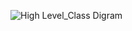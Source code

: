 ![High Level_Class Digram](https://user-images.githubusercontent.com/78848865/107744807-5b76ae00-6d39-11eb-8085-b9588e45972f.jpg)
